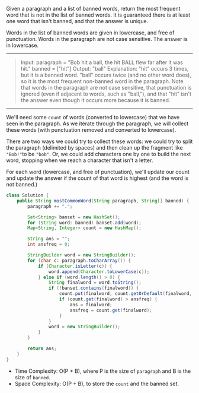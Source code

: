 Given a paragraph and a list of banned words, return the most frequent word that is not in the list of banned words.  It is guaranteed there is at least one word that isn't banned, and that the answer is unique.

Words in the list of banned words are given in lowercase, and free of punctuation.  Words in the paragraph are not case sensitive.  The answer is in lowercase.

---

> Input: 
> paragraph = "Bob hit a ball, the hit BALL flew far after it was hit."
> banned = ["hit"]
> Output: "ball"
> Explanation: 
> "hit" occurs 3 times, but it is a banned word.
> "ball" occurs twice (and no other word does), so it is the most frequent non-banned word in the paragraph. 
> Note that words in the paragraph are not case sensitive,
> that punctuation is ignored (even if adjacent to words, such as "ball,"), 
> and that "hit" isn't the answer even though it occurs more because it is banned.

---

We'll need some `count` of words (converted to lowercase) that we have seen in the paragraph. As we iterate through the paragraph, we will collect these words (with punctuation removed and converted to lowercase).

There are two ways we could try to collect these words: we could try to split the paragraph (delimited by spaces) and then clean up the fragment like `"Bob!"`to be `"bob"`. Or, we could add characters one by one to build the next word, stopping when we reach a character that isn't a letter.

For each word (lowercase, and free of punctuation), we'll update our count and update the answer if the count of that word is highest (and the word is not banned.)

```java
class Solution {
    public String mostCommonWord(String paragraph, String[] banned) {
        paragraph += ".";

        Set<String> banset = new HashSet();
        for (String word: banned) banset.add(word);
        Map<String, Integer> count = new HashMap();

        String ans = "";
        int ansfreq = 0;

        StringBuilder word = new StringBuilder();
        for (char c: paragraph.toCharArray()) {
            if (Character.isLetter(c)) {
                word.append(Character.toLowerCase(c));
            } else if (word.length() > 0) {
                String finalword = word.toString();
                if (!banset.contains(finalword)) {
                    count.put(finalword, count.getOrDefault(finalword, 0) + 1);
                    if (count.get(finalword) > ansfreq) {
                        ans = finalword;
                        ansfreq = count.get(finalword);
                    }
                }
                word = new StringBuilder();
            }
        }

        return ans;
    }
}
```

- Time Complexity: O(P + B), where P is the size of `paragraph` and B is the size of `banned`.
- Space Complexity: O(P + B), to store the `count` and the banned set.

